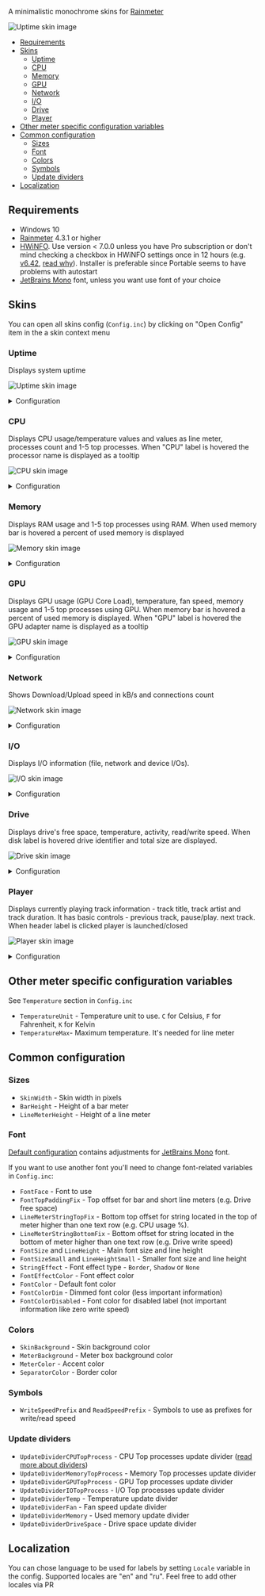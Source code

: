 A minimalistic monochrome skins for [Rainmeter](https://www.rainmeter.net/)

![Uptime skin image](images/skin_preview.png)

- [Requirements](#requirements)
- [Skins](#skins)
  - [Uptime](#uptime)
  - [CPU](#cpu)
  - [Memory](#memory)
  - [GPU](#gpu)
  - [Network](#network)
  - [I/O](#io)
  - [Drive](#drive)
  - [Player](#player)
- [Other meter specific configuration variables](#other-meter-specific-configuration-variables)
- [Common configuration](#common-configuration)
  - [Sizes](#sizes)
  - [Font](#font)
  - [Colors](#colors)
  - [Symbols](#symbols)
  - [Update dividers](#update-dividers)
- [Localization](#localization)

## Requirements

- Windows 10
- [Rainmeter](https://www.rainmeter.net/) 4.3.1 or higher
- [HWiNFO](https://www.hwinfo.com/). Use version < 7.0.0 unless you have Pro subscription or don't mind checking a checkbox in HWiNFO settings once in 12 hours (e.g. [v6.42](https://www.fosshub.com/HWiNFO-old.html), [read why](https://docs.rainmeter.net/tips/hwinfo/)). Installer is preferable since Portable seems to have problems with autostart
- [JetBrains Mono](https://www.jetbrains.com/lp/mono/) font, unless you want use font of your choice

## Skins

You can open all skins config (`Config.inc`) by clicking on "Open Config" item in the a skin context menu

### Uptime

Displays system uptime

![Uptime skin image](images/uptime.png)

<details>
  <summary>Configuration</summary>

See `Uptime` section in `Config.inc`

- `UptimeBorderTop`, `UptimeBorderRight`, `UptimeBorderBottom` and `UptimeBorderLeft` - Toggles skin border visibility
</details>

### CPU

Displays CPU usage/temperature values and values as line meter, processes count and 1-5 top processes. When "CPU" label is hovered the processor name is displayed as a tooltip

![CPU skin image](images/cpu.png)

<details>
  <summary>Configuration</summary>

See `CPU` section in `Config.inc`

- `CPUHWiNFOSensorId` and `CPUHWiNFOSensorInstance` - CPU Sensor ID and Instance (**Sensor Details** section in "HWiNFO Shared Memory Viewer") that provides CPU temperature value. See "Setting HWiNFO related values" section in `Config.inc` for more details
- `CPUHWiNFOTemperatureEntryId` - CPU temperature Entry ID (**Entry Details** section)
- `CPUTopProcessesCount` - Number of top processes using CPU displayed. Setting value to `0` hides "Top processes" block
- `CPUBorderTop`, `CPUBorderRight`, `CPUBorderBottom` and `CPUBorderLeft` - Toggles skin border visibility
</details>

### Memory

Displays RAM usage and 1-5 top processes using RAM. When used memory bar is hovered a percent of used memory is displayed

![Memory skin image](images/memory.png)

<details>
  <summary>Configuration</summary>

See `Memory` section in `Config.inc`

- `MemoryTopProcessesCount` - Number of top processes using RAM displayed. Setting value to `0` hides "Top processes" block
- `MemoryBorderTop`, `MemoryBorderRight`, `MemoryBorderBottom` and `MemoryBorderLeft` - Toggles skin border visibility
</details>

### GPU

Displays GPU usage (GPU Core Load), temperature, fan speed, memory usage and 1-5 top processes using GPU. When memory bar is hovered a percent of used memory is displayed. When "GPU" label is hovered the GPU adapter name is displayed as a tooltip

![GPU skin image](images/gpu.png)

<details>
  <summary>Configuration</summary>

See `GPU` section in `Config.inc`

- `GPUHWiNFOSensorId` and `GPUHWiNFOSensorInstance` - GPU Sensor ID and Instance
- `GPUHWiNFOTemperatureEntryId` - GPU Temperature Entry ID
- `GPUHWiNFOFanEntryId` - GPU Fan Entry ID. Set to `-1` to disable (in case when GPU does not have a fan)
- `GPUHWiNFOCoreLoadEntryId` - GPU Core Load (usage) Entry ID
- `GPUHWiNFOMemoryAllocatedEntryId` - GPU Memory Allocated (memory used) Entry ID
- `GPUIndex` - Key under `HKEY_LOCAL_MACHINE\SYSTEM\ControlSet001\Control\Class\{4d36e968-e325-11ce-bfc1-08002be10318}\` corresponding the GPU. Usually it's `0000`, but depending on how many GPUs are in the system it can be `0001`, `0002`, etc. Check registry to get correct one - it must contain `HardwareInformation.qwMemorySize` record. Or check whether tooltip on "GPU" label on the skin displays correct name
- `GPUTotalMemory` (Default: -1) - GPU total memory in bytes. Set when `HardwareInformation.qwMemorySize` is missing in the registry. Set to -1 to use value from registry
- `GPUTopProcessesCount` - Number of top processes using GPU displayed. Setting value to `0` hides "Top processes" block
- `GPUBorderTop`, `GPUBorderRight`, `GPUBorderBottom` and `GPUBorderLeft` - Toggles skin border visibility
</details>

### Network

Shows Download/Upload speed in kB/s and connections count

![Network skin image](images/network.png)

<details>
  <summary>Configuration</summary>

See `Network` section in `Config.inc`

- `NetworkMaxDownloadMbits` and `NetworkMaxUploadMbits` - Maximum download/upload speed of your network. Use http://speedtest.net to get these values
- `NetworkInterface` - Network interface name. Set if default value doesn't match your network adapter
- `NetworkBorderTop`, `NetworkBorderRight`, `NetworkBorderBottom` and `NetworkBorderLeft` - Toggles skin border visibility
</details>

### I/O

Displays I/O information (file, network and device I/Os).

![I/O skin image](images/io.png)

<details>
  <summary>Configuration</summary>

See `I/O` section in `Config.inc`

- `IOTopProcessesCount` - Number of top processes using I/O displayed. Setting value to `0` hides "Top processes Read+Write" block
- `IOBorderTop`, `IOBorderRight`, `IOBorderBottom` and `IOBorderLeft` - Toggles skin border visibility
</details>

### Drive

Displays drive's free space, temperature, activity, read/write speed. When disk label is hovered drive identifier and total size are displayed.

![Drive skin image](images/drive.png)

<details>
  <summary>Configuration</summary>

See `Drives` section in `Config.inc`

You might want to load `Drive_Header` skin to add header for drives skins

- `DriveHWiNFOSMARTSensorId` - S.M.A.R.T. Sensor ID (the same for all drives)
- `Drive1`...`Drive6` - Drive's letter (e.g. `C:`)
- `Drive1HWiNFOSensorInstance`...`Drive6HWiNFOSensorInstance` - S.M.A.R.T. Sensor Instance
- `Drive1HWiNFOTemperatureEntryId`..`Drive6HWiNFOTemperatureEntryId` - S.M.A.R.T. Drive Temperature Entry ID
- `Drive1HWiNFORemainingLifeEntryId`..`Drive6HWiNFORemainingLifeEntryId` - S.M.A.R.T. Drive Remaining Life Entry ID. Only available for SSD. Set to `-1` for HDD
- `DrivesHeaderBorderTop`, `DrivesHeaderBorderRight`, `DrivesHeaderBorderBottom` and `DrivesHeaderBorderLeft` - Toggles Drives Header skin border visibility
- `Drive1BorderTop`...`Drive6BorderTop`, `Drive1BorderRight`...`Drive6BorderRight`, `Drive1BorderBottom`...`Drive6BorderBottom` and `Drive1BorderLeft`...`Drive6BorderLeft` - Toggles skin border visibility
</details>

### Player

Displays currently playing track information - track title, track artist and track duration. It has basic controls - previous track, pause/play. next track. When header label is clicked player is launched/closed

![Player skin image](images/player.png)

<details>
  <summary>Configuration</summary>

See `Player` section in `Config.inc`

- `PlayerName` - Player application name (see [supported players list](https://docs.rainmeter.net/manual/measures/nowplaying/#playerlist))
- `PlayerTitle` - Skin header text (e.g. "My Jukebox")
- `PlayerPath` - Player executable absolute path
- `PlayerBorderTop`, `PlayerBorderRight`, `PlayerBorderBottom` and `PlayerBorderLeft` - Toggles skin border visibility
</details>

## Other meter specific configuration variables

See `Temperature` section in `Config.inc`

- `TemperatureUnit` - Temperature unit to use. `C` for Celsius, `F` for Fahrenheit, `K` for Kelvin
- `TemperatureMax`- Maximum temperature. It's needed for line meter

## Common configuration

### Sizes

- `SkinWidth` - Skin width in pixels
- `BarHeight` - Height of a bar meter
- `LineMeterHeight` - Height of a line meter

### Font

[Default configuration](src/@Resources/Config.inc) contains adjustments for [JetBrains Mono](https://www.jetbrains.com/lp/mono/) font.

If you want to use another font you'll need to change font-related variables in `Config.inc`:

- `FontFace` - Font to use
- `FontTopPaddingFix` - Top offset for bar and short line meters (e.g. Drive free space)
- `LineMeterStringTopFix` - Bottom top offset for string located in the top of meter higher than one text row (e.g. CPU usage %).
- `LineMeterStringBottomFix` - Bottom offset for string located in the bottom of meter higher than one text row (e.g. Drive write speed)
- `FontSize` and `LineHeight` - Main font size and line height
- `FontSizeSmall` and `LineHeightSmall` - Smaller font size and line height
- `StringEffect` - Font effect type - `Border`, `Shadow` or `None`
- `FontEffectColor` - Font effect color
- `FontColor` - Default font color
- `FontColorDim` - Dimmed font color (less important information)
- `FontColorDisabled` - Font color for disabled label (not important information like zero write speed)

### Colors

- `SkinBackground` - Skin background color
- `MeterBackground` - Meter box background color
- `MeterColor` - Accent color
- `SeparatorColor` - Border color

### Symbols

- `WriteSpeedPrefix` and `ReadSpeedPrefix` - Symbols to use as prefixes for write/read speed

### Update dividers

- `UpdateDividerCPUTopProcess` - CPU Top processes update divider ([read more about dividers](https://docs.rainmeter.net/tips/update-guide/))
- `UpdateDividerMemoryTopProcess` - Memory Top processes update divider
- `UpdateDividerGPUTopProcess` - GPU Top processes update divider
- `UpdateDividerIOTopProcess` - I/O Top processes update divider
- `UpdateDividerTemp` - Temperature update divider
- `UpdateDividerFan` - Fan speed update divider
- `UpdateDividerMemory` - Used memory update divider
- `UpdateDividerDriveSpace` - Drive space update divider

## Localization

You can chose language to be used for labels by setting `Locale` variable in the config. Supported locales are "en" and "ru". Feel free to add other locales via PR
